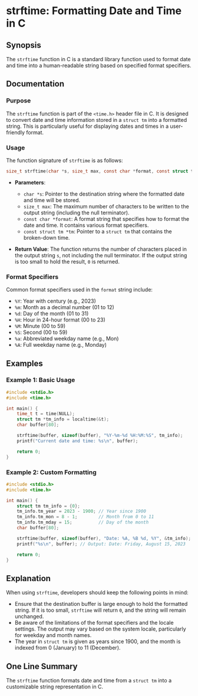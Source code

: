 <!--
Meta Description: # strftime: Formatting Date and Time in C ## Synopsis The `strftime` function in C is a standard library function used to format date and time into a ...
Meta Keywords: format, time, string, strftime, date
-->

# strftime: Formatting Date and Time in C

## Synopsis
The `strftime` function in C is a standard library function used to format date and time into a human-readable string based on specified format specifiers.

## Documentation
### Purpose
The `strftime` function is part of the `<time.h>` header file in C. It is designed to convert date and time information stored in a `struct tm` into a formatted string. This is particularly useful for displaying dates and times in a user-friendly format.

### Usage
The function signature of `strftime` is as follows:

```c
size_t strftime(char *s, size_t max, const char *format, const struct tm *tm);
```

- **Parameters**:
  - `char *s`: Pointer to the destination string where the formatted date and time will be stored.
  - `size_t max`: The maximum number of characters to be written to the output string (including the null terminator).
  - `const char *format`: A format string that specifies how to format the date and time. It contains various format specifiers.
  - `const struct tm *tm`: Pointer to a `struct tm` that contains the broken-down time.

- **Return Value**: 
  The function returns the number of characters placed in the output string `s`, not including the null terminator. If the output string is too small to hold the result, `0` is returned.

### Format Specifiers
Common format specifiers used in the `format` string include:
- `%Y`: Year with century (e.g., 2023)
- `%m`: Month as a decimal number (01 to 12)
- `%d`: Day of the month (01 to 31)
- `%H`: Hour in 24-hour format (00 to 23)
- `%M`: Minute (00 to 59)
- `%S`: Second (00 to 59)
- `%a`: Abbreviated weekday name (e.g., Mon)
- `%A`: Full weekday name (e.g., Monday)

## Examples

### Example 1: Basic Usage
```c
#include <stdio.h>
#include <time.h>

int main() {
    time_t t = time(NULL);
    struct tm *tm_info = localtime(&t);
    char buffer[80];

    strftime(buffer, sizeof(buffer), "%Y-%m-%d %H:%M:%S", tm_info);
    printf("Current date and time: %s\n", buffer);

    return 0;
}
```

### Example 2: Custom Formatting
```c
#include <stdio.h>
#include <time.h>

int main() {
    struct tm tm_info = {0};
    tm_info.tm_year = 2023 - 1900; // Year since 1900
    tm_info.tm_mon = 8 - 1;        // Month from 0 to 11
    tm_info.tm_mday = 15;          // Day of the month
    char buffer[80];

    strftime(buffer, sizeof(buffer), "Date: %A, %B %d, %Y", &tm_info);
    printf("%s\n", buffer); // Output: Date: Friday, August 15, 2023

    return 0;
}
```

## Explanation
When using `strftime`, developers should keep the following points in mind:
- Ensure that the destination buffer is large enough to hold the formatted string. If it is too small, `strftime` will return `0`, and the string will remain unchanged.
- Be aware of the limitations of the format specifiers and the locale settings. The output may vary based on the system locale, particularly for weekday and month names.
- The year in `struct tm` is given as years since 1900, and the month is indexed from 0 (January) to 11 (December).

## One Line Summary
The `strftime` function formats date and time from a `struct tm` into a customizable string representation in C.